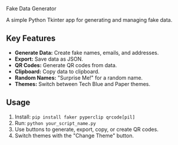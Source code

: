 Fake Data Generator

A simple Python Tkinter app for generating and managing fake data.

## Key Features

* **Generate Data:** Create fake names, emails, and addresses.
* **Export:** Save data as JSON.
* **QR Codes:** Generate QR codes from data.
* **Clipboard:** Copy data to clipboard.
* **Random Names:** "Surprise Me!" for a random name.
* **Themes:** Switch between Tech Blue and Paper themes.

## Usage

1.  Install: `pip install faker pyperclip qrcode[pil]`
2.  Run: `python your_script_name.py`
3.  Use buttons to generate, export, copy, or create QR codes.
4.  Switch themes with the "Change Theme" button.
